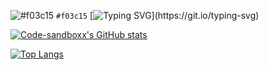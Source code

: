 ![#f03c15](https://placehold.co/15x15/f03c15/f03c15.png) `#f03c15`
[![Typing SVG](https://readme-typing-svg.demolab.com?font=Fira+Code&pause=1000&color=7FF73D&background=000000F1&repeat=false&width=435&lines=Hello%2C+I+am+Olena!)](https://git.io/typing-svg)

[![Code-sandboxx's GitHub stats](https://github-profile-readme-nxo5a7ycd-code-sandboxx.vercel.app/api?username=code-sandboxx&show_icons=true&theme=radical)](https://github.com/code-sandboxx)


[![Top Langs](https://github-profile-readme-nxo5a7ycd-code-sandboxx.vercel.app/api/top-langs/?username=code-sandboxx&langs_count=8&theme=radical)](https://github.com/code-sandboxx/github-readme-stats)
